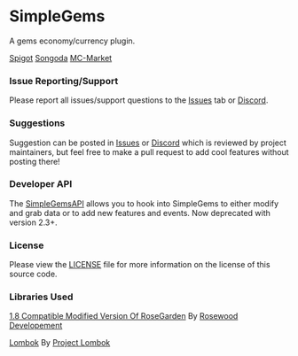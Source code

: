 # SimpleGems
A gems economy/currency plugin.

[Spigot](https://www.spigotmc.org/resources/96827/) [Songoda](https://marketplace.songoda.com/product/755) [MC-Market](https://www.mc-market.org/resources/21583/)

### Issue Reporting/Support

Please report all issues/support questions to the [Issues](https://github.com/RefracDevelopment/SimpleGems/issues) tab or [Discord](https://discord.refracdev.ml).

### Suggestions

Suggestion can be posted in [Issues](https://github.com/RefracDevelopment/SimpleGems/issues) or [Discord](https://discord.refracdev.ml) which is reviewed by project maintainers, but feel free to make a pull request to add cool features without posting there!

### Developer API

The [SimpleGemsAPI](https://github.com/RefracDevelopment/SimpleGemsAPI) allows you to hook into SimpleGems to either modify and grab data or to add new features and events. Now deprecated with version 2.3+.

### License
Please view the [LICENSE](LICENSE) file for more information on the license of this source code.

### Libraries Used
[1.8 Compatible Modified Version Of RoseGarden](https://github.com/Refrac/RoseGarden) By [Rosewood Developement](https://github.com/Rosewood-Development)

[Lombok](https://github.com/projectlombok/lombok) By [Project Lombok](https://github.com/projectlombok)
